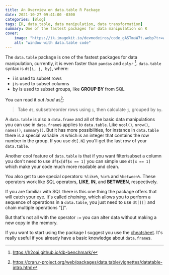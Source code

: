 ```yaml
---
title: An Overview on data.table R Package
date: 2021-10-27 09:41:00 -0300
categories: [Blog]
tags: [R, data.table, data manipulation, data transformation]
summary: One of the fastest packages for data manipulation on R
cover:
    image: "https://ik.imagekit.io/devmedeiros/code_gASTmaW7t.webp?tr=w-700"
    alt: "window with data.table code"
---
```


The `data.table` package is one of the fastest packages for data manipulation, currently, it is even faster than `pandas` and `dplyr` [^1]. `data.table` syntax is `dt[i, j, by]`, where:

- i is used to subset rows
- j is used to subset columns
- by is used to subset groups, like **GROUP BY** from SQL

You can read it _out loud_  as[^2]:

>Take `dt`, subset/reorder rows using `i`, then calculate `j`, grouped by `by`.

A `data.table` is also a `data.frame` and all of the basic data manipulations you can use in `data.frame`s applies to `data.table`. Like `ncol()`, `nrow()`, `names()`, `summary()`. But it has more possibilities, for instance in `data.table` there is a special variable `.N` which is an integer that contains the row number in the group. If you use `dt[.N]` you'll get the last row of your `data.table`.

Another cool feature of `data.table` is that if you want filter/subset a column you don't need to use `df$x[df$x == 1]` you can simple use `dt[x == 1]` which make your code much more readable and clean.

You also get to use special operators: `%like%`, `%in%` and `%between%`. These operators work like SQL operators, **LIKE**, **IN**, and **BETWEEN**, respectively.

If you are familiar with SQL there is this one thing the package offers that will catch your eye. It's called _chaining_, which allows you to perform a sequence of operations in a `data.table`, you just need to use `dt[][]` and chain multiple operations "[]".

But that's not all with the operator `:=` you can alter data without making a new copy in the memory.

If you want to start using the package I suggest you use the [cheatsheet](https://raw.githubusercontent.com/rstudio/cheatsheets/master/datatable.pdf). It's really useful if you already have a basic knowledge about `data.frame`s.

[^1]: https://h2oai.github.io/db-benchmark/
[^2]: https://cran.r-project.org/web/packages/data.table/vignettes/datatable-intro.html
